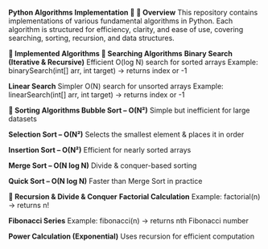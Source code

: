 **Python Algorithms Implementation 🚀
📌 Overview**
This repository contains implementations of various fundamental algorithms in Python. Each algorithm is structured for efficiency, clarity, and ease of use, covering searching, sorting, recursion, and data structures.

**📖 Implemented Algorithms
🔹 Searching Algorithms**
**Binary Search (Iterative & Recursive)**
  Efficient O(log N) search for sorted arrays
  Example: binarySearch(int[] arr, int target) → returns index or -1

**Linear Search**
  Simpler O(N) search for unsorted arrays
  Example: linearSearch(int[] arr, int target) → returns index or -1
  
**🔹 Sorting Algorithms
Bubble Sort – O(N²)**
  Simple but inefficient for large datasets
  
**Selection Sort – O(N²)**
  Selects the smallest element & places it in order

**Insertion Sort – O(N²)**
  Efficient for nearly sorted arrays
  
**Merge Sort – O(N log N)**
  Divide & conquer-based sorting
  
**Quick Sort – O(N log N)**
  Faster than Merge Sort in practice
  
**🔹 Recursion & Divide & Conquer**
**Factorial Calculation**
  Example: factorial(n) → returns n!

**Fibonacci Series**
  Example: fibonacci(n) → returns nth Fibonacci number
  
**Power Calculation (Exponential)**
  Uses recursion for efficient computation

